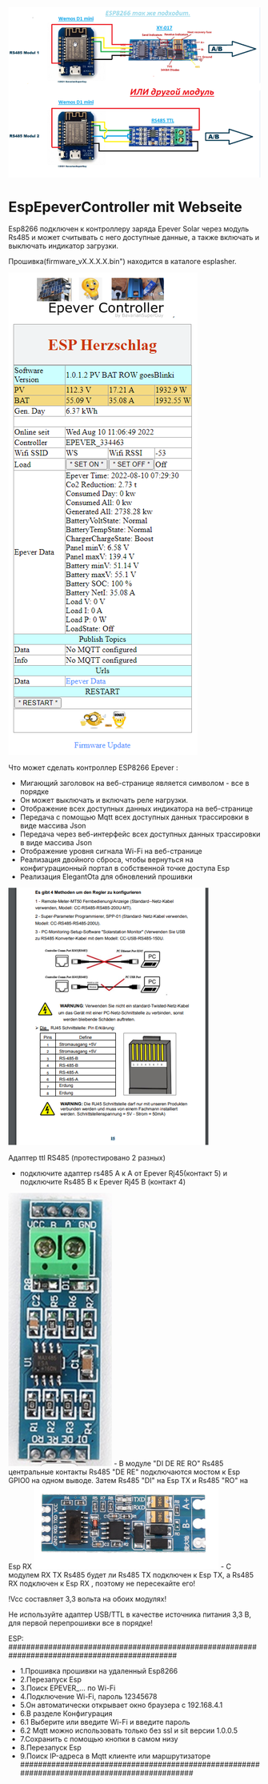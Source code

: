 <img src="1.png" alt="Soyosource Controller by BavarianSuperGuy"/>


# EspEpeverController mit Webseite 
Esp8266 подключен к контроллеру заряда Epever Solar через модуль Rs485 и может считывать с него доступные данные, а также включать и выключать индикатор загрузки.

Прошивка(firmware_vX.X.X.X.bin") находится в каталоге esplasher.

<img src="WebSeite-Epever Controller.png" alt="Epever Controller by BavarianSuperGuy"/>

Что может сделать контроллер ESP8266 Epever :

- Мигающий заголовок на веб-странице является символом -  все в порядке
- Он может выключать и включать реле  нагрузки.
- Отображение всех доступных данных индикатора на веб-странице
- Передача с помощью Mqtt всех доступных данных трассировки в виде массива Json
- Передача через веб-интерфейс всех доступных данных трассировки в виде массива Json
- Отображение уровня сигнала Wi-Fi на веб-странице
- Реализация двойного сброса, чтобы вернуться на конфигурационный портал в собственной точке доступа Esp
- Реализация ElegantOta для обновлений прошивки





<img src="Tracer_Rj45_Rs485.png" alt="Epever Controller by BavarianSuperGuy"/>

Адаптер ttl RS485 (протестировано 2 разных)
- подключите адаптер rs485 A к A от Epever Rj45(контакт 5) и подключите Rs485 B к Epever Rj45 B (контакт 4)

<img src="rs485.png" alt="Epever Controller by BavarianSuperGuy"/>
- В модуле "DI DE RE RO" Rs485
центральные контакты Rs485 "DE RE" подключаются мостом к Esp GPIO0 на одном выводе.
Затем Rs485 "DI" на Esp TX и Rs485 "RO" на Esp RX

<img src="rs485_2 .png" alt="Epever Controller by BavarianSuperGuy"/>
- С модулем RX TX Rs485
будет ли Rs485 TX подключен к Esp TX, а Rs485 RX подключен к Esp RX , поэтому не пересекайте его!

!Vcc составляет 3,3 вольта на обоих модулях!

Не используйте адаптер USB/TTL в качестве источника питания 3,3 В, для первой перепрошивки все в порядке!

ESP:
##############################################################################################
- 1.Прошивка прошивки на удаленный Esp8266
- 2.Перезапуск Esp
- 3.Поиск EPEVER_... по Wi-Fi
- 4.Подключение Wi-Fi, пароль 12345678
- 5.Он автоматически открывает окно браузера с 192.168.4.1
- 6.В разделе Конфигурация
- 6.1 Выберите или введите Wi-Fi и введите пароль
- 6.2 Mqtt можно использовать только без ssl и sit версии 1.0.0.5 
- 7.Сохранить с помощью кнопки в самом низу
- 8.Перезапуск Esp
- 9.Поиск IP-адреса в Mqtt клиенте или маршрутизаторе
#############################################################################################





